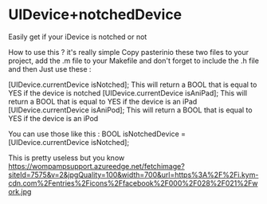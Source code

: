 # UIDevice+notchedDevice
Easily get if your iDevice is notched or not

How to use this ? it's really simple
Copy pasterinio these two files to your project, add the .m file to your Makefile and don't forget to include the .h file and then
Just use these :

[UIDevice.currentDevice isNotched]; This will return a BOOL that is equal to YES if the device is notched
[UIDevice.currentDevice isAniPad]; This will return a BOOL that is equal to YES if the device is an iPad
[UIDevice.currentDevice isAniPod]; This will return a BOOL that is equal to YES if the device is an iPod

You can use those like this :
BOOL isNotchedDevice = [UIDevice.currentDevice isNotched];

This is pretty useless but you know
https://wompampsupport.azureedge.net/fetchimage?siteId=7575&v=2&jpgQuality=100&width=700&url=https%3A%2F%2Fi.kym-cdn.com%2Fentries%2Ficons%2Ffacebook%2F000%2F028%2F021%2Fwork.jpg
